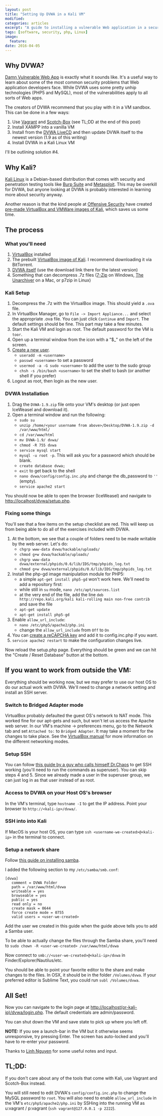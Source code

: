 ```yaml
---
layout: post
title: "Setting Up DVWA in a Kali VM"
modified:
categories: articles
excerpt: "A guide to installing a vulnerable Web application in a security-testing oriented Linux distribution."
tags: [software, security, php, Linux]
image:
  feature:
date: 2016-04-05
---
```


## Why DVWA?

[Damn Vulnerable Web App](http://www.dvwa.co.uk/) is exactly what it sounds like.  It's a useful way to learn about some of the most common security problems that Web application developers face.  While DVWA uses some pretty unhip technologies (PHP5 and MySQL), most of the vulnerabilities apply to all sorts of Web apps.

The creators of DVWA recommend that you play with it in a VM sandbox.  This can be done in a few ways:

1. Use [Vagrant](https://www.vagrantup.com/) and [Scotch-Box](https://box.scotch.io/) (see TL;DD at the end of this post)
2. Install XAMPP into a vanilla VM
3. Install from the [DVWA LiveCD](http://www.dvwa.co.uk/DVWA-1.0.7.iso) and then update DVWA itself to the newest version (1.9 as of this writing)
4. Install DVWA in a Kali Linux VM

I'll be outlining solution #4.

## Why Kali?
[Kali Linux](https://www.kali.org/) is a Debian-based distribution that comes with security and penetration testing tools like [Burp Suite](https://portswigger.net/burp/) and [Metasploit](https://www.metasploit.com/).  This may be overkill for DVWA, but anyone looking at DVWA is probably interested in learning more about security anyway.

Another reason is that the kind people at [Offensive Security](https://www.offensive-security.com/) have created [pre-made VirtualBox and VMWare images of Kali](https://www.offensive-security.com/kali-linux-vmware-virtualbox-image-download/), which saves us some time.

## The process

### What you'll need
1. [VirtualBox](https://www.virtualbox.org/wiki/Downloads) installed
2. The prebuilt [VirtualBox image of Kali](https://www.offensive-security.com/kali-linux-vmware-virtualbox-image-download/).  I recommend downloading it via BitTorrent.
3. [DVWA itself](http://www.dvwa.co.uk/) (use the download link there for the latest version)
4. Something that can decompress .7z files ([7-Zip](http://www.7-zip.org/) on Windows, [The Unarchiver](https://itunes.apple.com/us/app/the-unarchiver/id425424353) on a Mac, or p7zip in Linux)

### Kali Setup
1. Decompress the .7z with the VirtualBox image.  This should yield a `.ova` file.
2. In VirtualBox Manager, go to `File -> Import Appliance...` and select the appropriate .ova file.  You can just click `Continue` and `Import`.  The default settings should be fine.  This part may take a few minutes.
3. Start the Kali VM and login as root.  The default password for the VM is `toor`.
4. Open up a terminal window from the icon with a "$_" on the left of the screen.
5. [Create a new user](https://www.linkedin.com/pulse/20140502074357-79939846-adding-a-new-user-in-kali-linux).
    - `useradd -m <username>`
    - `passwd <username>` to set a password
    - `usermod -a -G sudo <username>` to add the user to the sudo group
    - `chsh -s /bin/bash <username>` to set the shell to bash (or another shell if you prefer)
6. Logout as root, then login as the new user.

### DVWA Installation
1. Drag the `DVWA-1.9.zip` file onto your VM's desktop (or just open IceWeasel and download it).
2. Open a terminal window and run the following:
    - `sudo su`
    - `unzip /home/<your username from above>/Desktop/DVWA-1.9.zip -d /var/www/html/`
    - `cd /var/www/html`
    - `mv DVWA-1.9/ dvwa/`
    - `chmod -R 755 dvwa`
    - `service mysql start`
    - `mysql -u root -p`. This will ask you for a password which should be blank.
    - `create database dvwa;`
    - `exit` to get back to the shell
    - `nano dvwa/config/config.inc.php` and change the db_password to `''` (empty). 
    - `service apache2 start`

You should now be able to open the browser (IceWeasel) and navigate to [http://localhost/dvwa/setup.php](http://localhost/dvwa/setup.php).

### Fixing some things
You'll see that a few items on the setup checklist are red.  This will keep us from being able to do all of the exercises included with DVWA.

1. At the bottom, we see that a couple of folders need to be made writable by the web server.  Let's do:
    - `chgrp www-data dvwa/hackable/uploads/`
    - `chmod g+w dvwa/hackable/uploads/`
    - `chgrp www-data dvwa/external/phpids/0.6/lib/IDS/tmp/phpids_log.txt`
    - `chmod g+w dvwa/external/phpids/0.6/lib/IDS/tmp/phpids_log.txt`
2. Install the php-gd image manipulation module for PHP5:
    - a simple `apt-get install php5-gd` won't work here.  We'll need to add a repository first:
    - while still in `su` mode, `nano /etc/apt/sources.list`
    - at the very end of the file, add the line `deb http://repo.kali.org/kali kali-rolling main non-free contrib` and save the file
    - `apt-get update`
    - `apt-get install php5-gd`
3. Enable `allow_url_include`:
    - `nano /etc/php5/apache2/php.ini` 
    - change the `allow_url_include` from `Off` to `On`
4. You can [create a reCAPCHA key](https://www.google.com/recaptcha/admin/create) and add it to config.inc.php if you want.
5. `service apache2 restart` to make the configuration changes live.

Now reload the setup.php page.  Everything should be green and we can hit the "Create / Reset Database" button at the bottom.

## If you want to work from outside the VM:
Everything should be working now, but we may prefer to use our host OS to do our actual work with DVWA.  We'll need to change a network setting and install an SSH server.

### Switch to Bridged Adapter mode
VirtualBox probably defaulted the guest OS's network to NAT mode.  This worked fine for our apt-gets and such, but won't let us access the Apache web server.  In our VM's machine -> preferences menu, go to the Network tab and set `Attached to:` to `Bridged Adapter`.  It may take a moment for the changes to take place.  See the [VirtualBox manual](https://www.virtualbox.org/manual/ch06.html) for more information on the different networking modes.

### Setup SSH
You can follow [this guide by a guy who calls himself Dr.Chaos](http://www.drchaos.com/enable-ssh-on-kali-linux-enable-ssh-on-kali-linux/) to get SSH working (you'll need to run the commands as superuser).  You can skip steps 4 and 5.  Since we already made a user in the superuser group, we can just log in as that user instead of as root.

### Access to DVWA on your Host OS's browser
In the VM's terminal, type `hostname -I` to get the IP address.  Point your browser to `http://<kali-ip>/dvwa/`.

### SSH into into Kali
If MacOS is your host OS, you can type `ssh <username-we-created>@<kali-ip>` in the terminal to connect.

### Setup a network share
Follow [this guide on installing samba](https://help.ubuntu.com/community/How%20to%20Create%20a%20Network%20Share%20Via%20Samba%20Via%20CLI%20(Command-line%20interface/Linux%20Terminal)%20-%20Uncomplicated,%20Simple%20and%20Brief%20Way!).  

I added the following section to my `/etc/samba/smb.conf`:

```
[dvwa]
   comment = DVWA Folder
   path = /var/www/html/dvwa
   writeable = yes
   browseable = yes
   public = yes
   read only = no
   create mask = 0644
   force create mode = 0755
   valid users = <user-we-created>
```

Add the user we created in this guide when the guide above tells you to add a Samba user.

To be able to actually change the files through the Samba share, you'll need to `sudo chown -R <user-we-created> /var/www/html/dvwa`

Now connect to `smb://<user-we-created>@<kali-ip>/dvwa` in Finder/Explorer/Nautilus/etc.

You should be able to point your favorite editor to the share and make changes to the files.  In OSX, it should be in the folder `/Volumes/dvwa`.  If your preferred editor is Sublime Text, you could run `subl /Volumes/dvwa`.


## All Set!

Now you can navigate to the login page at [http://localhost(or-kali-ip)/dvwa/login.php](http://localhost/dvwa/login.php).  The default credentials are admin/password.

You can shut down the VM and save state to pick up where you left off.

**NOTE:** If you see a launch-bar in the VM but it otherwise seems unresponsive, try pressing Enter.  The screen has auto-locked and you'll have to re-enter your password.

Thanks to [Linh Nguyen](https://theotherlinh.com/) for some useful notes and input.

## TL;DD:
If you don't care about any of the tools that come with Kali, use Vagrant and Scotch-Box instead.  

You will still need to edit DVWA's `config/config.inc.php` to change the MySQL password to `root`.  You will also need to enable `allow_url_include` in the VM's `etc/php5/apache2/php.ini` by SSHing into the running VM as u:vagrant / p:vagrant (`ssh vagrant@127.0.0.1 -p 2222`).